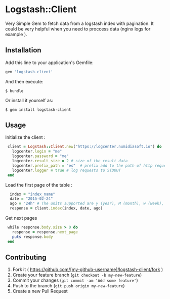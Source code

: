 # Logstash::Client

Very Simple Gem to fetch data from a logstash index with pagination. It could be very helpful when you need to proccess data (nginx logs for example ).


## Installation

Add this line to your application's Gemfile:

```ruby
gem 'logstash-client'
```

And then execute:

    $ bundle

Or install it yourself as:

    $ gem install logstash-client

## Usage

Initialize the client :

```ruby
 client = Logstash::Client.new("https://logcenter.numidiasoft.io") do |logcenter|
   logcenter.login = "me"   
   logcenter.password = "me"
   logcenter.result_size = 2 # size of the result data
   logcenter.prefix_path = "es"  # prefix add to the path of http request
   logcenter.logger = true # log requests to STDOUT
 end 
```
Load the first page of the table : 

```ruby
  index = "index_name"
  date = "2015-02-24"        
  ago = "24h" # The units supported are y (year), M (month), w (week), d (day), h (hour), m (minute), and s (second).
  response = client.index(index, date, ago)
```
Get next pages

```ruby
 while response.body.size > 0 do
   response = response.next_page
   puts response.body
 end
```

## Contributing

1. Fork it ( https://github.com/[my-github-username]/logstash-client/fork )
2. Create your feature branch (`git checkout -b my-new-feature`)
3. Commit your changes (`git commit -am 'Add some feature'`)
4. Push to the branch (`git push origin my-new-feature`)
5. Create a new Pull Request
